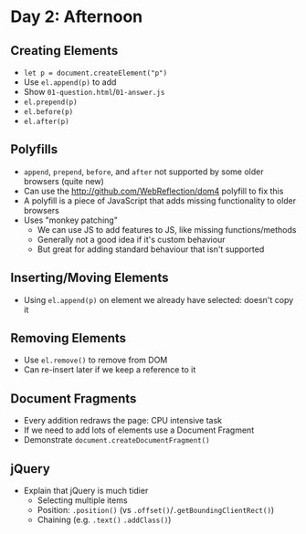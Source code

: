 # Day 2: Afternoon

## Creating Elements
- `let p = document.createElement("p")`
- Use `el.append(p)` to add
- Show `01-question.html`/`01-answer.js`
- `el.prepend(p)`
- `el.before(p)`
- `el.after(p)`

## Polyfills
- `append`, `prepend`, `before`, and `after` not supported by some older browsers (quite new)
- Can use the http://github.com/WebReflection/dom4 polyfill to fix this
- A polyfill is a piece of JavaScript that adds missing functionality to older browsers
- Uses "monkey patching"
    - We can use JS to add features to JS, like missing functions/methods
    - Generally not a good idea if it's custom behaviour
    - But great for adding standard behaviour that isn't supported

## Inserting/Moving Elements
- Using `el.append(p)` on element we already have selected: doesn't copy it

## Removing Elements
- Use `el.remove()` to remove from DOM
- Can re-insert later if we keep a reference to it

## Document Fragments
- Every addition redraws the page: CPU intensive task
- If we need to add lots of elements use a Document Fragment
- Demonstrate `document.createDocumentFragment()`

## jQuery
- Explain that jQuery is much tidier
    - Selecting multiple items
    - Position: `.position()` (vs `.offset()`/`.getBoundingClientRect()`)
    - Chaining (e.g. `.text()` `.addClass()`)
